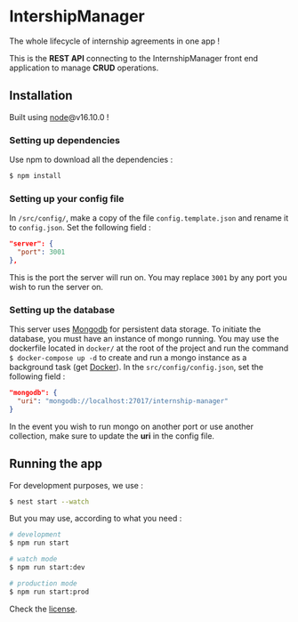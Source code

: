 # IntershipManager
The whole lifecycle of internship agreements in one app !

This is the **REST API** connecting to the InternshipManager front end application to manage **CRUD** operations.

## Installation

Built using [node](https://nodejs.org/en/)@v16.10.0 !

### Setting up dependencies

Use npm to download all the dependencies :

```bash
$ npm install
```

### Setting up your config file

In `/src/config/`, make a copy of the file `config.template.json` and rename it to `config.json`. 
Set the following field :

```json
"server": {
  "port": 3001
},
```

This is the port the server will run on.
You may replace `3001` by any port you wish to run the server on.

### Setting up the database

This server uses [Mongodb](https://www.mongodb.com/) for persistent data storage. To initiate the database, you must have an instance of mongo running. You may use the dockerfile located in `docker/` at the root of the project and run the command `$ docker-compose up -d` to create and run a mongo instance as a background task (get [Docker](https://www.docker.com/)).
In the `src/config/config.json`, set the following field :

```json
"mongodb": {
  "uri": "mongodb://localhost:27017/internship-manager"
}
```

In the event you wish to run mongo on another port or use another collection, make sure to update the **uri** in the config file.

## Running the app

For development purposes, we use :

```bash
$ nest start --watch
```

But you may use, according to what you need :

```bash
# development
$ npm run start

# watch mode
$ npm run start:dev

# production mode
$ npm run start:prod
```

Check the [license](LICENSE).
